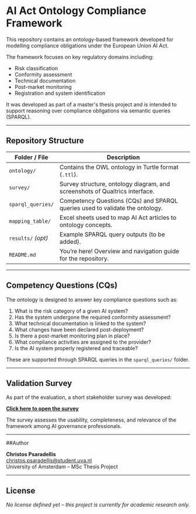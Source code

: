 # AI Act Ontology Compliance Framework

This repository contains an ontology-based framework developed for modelling compliance obligations under the European Union AI Act.

The framework focuses on key regulatory domains including:
- Risk classification
- Conformity assessment
- Technical documentation
- Post-market monitoring
- Registration and system identification

It was developed as part of a master's thesis project and is intended to support reasoning over compliance obligations via semantic queries (SPARQL).

---

## Repository Structure

| Folder / File        | Description                                                                 |
|----------------------|-----------------------------------------------------------------------------|
| `ontology/`          | Contains the OWL ontology in Turtle format (`.ttl`).                        |
| `survey/`            | Survey structure, ontology diagram, and screenshots of Qualtrics interface. |
| `sparql_queries/`    | Competency Questions (CQs) and SPARQL queries used to validate the ontology. |
| `mapping_table/`     | Excel sheets used to map AI Act articles to ontology concepts.              |
| `results/` *(opt)*   | Example SPARQL query outputs (to be added).                                 |
| `README.md`          | You’re here! Overview and navigation guide for the repository.              |

---

## Competency Questions (CQs)

The ontology is designed to answer key compliance questions such as:

1. What is the risk category of a given AI system?
2. Has the system undergone the required conformity assessment?
3. What technical documentation is linked to the system?
4. What changes have been declared post-deployment?
5. Is there a post-market monitoring plan in place?
6. What compliance activities are assigned to the provider?
7. Is the AI system properly registered and traceable?

These are supported through SPARQL queries in the `sparql_queries/` folder.

---

## Validation Survey

As part of the evaluation, a short stakeholder survey was developed:

[**Click here to open the survey**](https://your-survey-link-goes-here)

The survey assesses the usability, completeness, and relevance of the framework among AI governance professionals.

---

##Author

**Christos Psaradellis**  
christos.psaradellis@student.uva.nl  
University of Amsterdam – MSc Thesis Project

---

## License

*No license defined yet – this project is currently for academic research only.*

